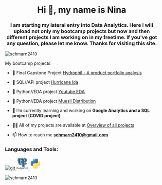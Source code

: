 <h1 align="center">Hi 👋, my name is Nina </h1>
<h3 align="center">I am starting my lateral entry into Data Analytics. Here I will upload not only my bootcamp projects but now and then different projects I am working on in my freetime. If you've got any question, please let me know. Thanks for visiting this site.</h3>

<p align="left"> <img src="https://komarev.com/ghpvc/?username=schmarn2410&label=Profile%20views&color=0e75b6&style=flat" alt="schmarn2410" /> </p>
My bootcamp projects:

- 🚀 Final Capstone Project [Hydrophil - A product portfolio analysis](https://drive.google.com/file/d/10l6zBDBbazUISk0-gpTPwFsP16HPdFlJ/view?usp=share_link)

- 🚀 SQL//API project [Hurricane Ida](https://drive.google.com/file/d/15gICbZfKflv0bybDXIv3F9I12JhV7lPx/view?usp=share_link)

- 🚀 Python//EDA project [Youtube EDA](https://github.com/schmarn2410/da-youtube_EDA/blob/f12847c846628aa3d2090e9fd1bc0bed8ba275ab/ytEDA_nina.ipynb)

- 🚀 Python//EDA project [Muesli Distribution](https://drive.google.com/file/d/1ZahbRB34Khmd0XXgmqXRGIBXKOcjnEkB/view?usp=share_link)

- 🌱 I’m currently learning and working on **Google Analytics and a SQL project (COVID project)**

- 👨‍💻 All of my projects are available at [Overview of all projects](https://github.com/schmarn2410/My-Bootcamp-Projects)

- 📫 How to reach me **schmarn2410@gmail.com**

<h3 align="left">Languages and Tools:</h3>
<p align="left"> <a href="https://git-scm.com/" target="_blank" rel="noreferrer"> <img src="https://www.vectorlogo.zone/logos/git-scm/git-scm-icon.svg" alt="git" width="40" height="40"/> </a> <a href="https://www.postgresql.org" target="_blank" rel="noreferrer"> <img src="https://raw.githubusercontent.com/devicons/devicon/master/icons/postgresql/postgresql-original-wordmark.svg" alt="postgresql" width="40" height="40"/> </a> <a href="https://www.python.org" target="_blank" rel="noreferrer"> <img src="https://raw.githubusercontent.com/devicons/devicon/master/icons/python/python-original.svg" alt="python" width="40" height="40"/> </a> </p>

<p><img align="center" src="https://github-readme-stats.vercel.app/api/top-langs?username=schmarn2410&show_icons=true&locale=en&layout=compact" alt="schmarn2410" /></p>


